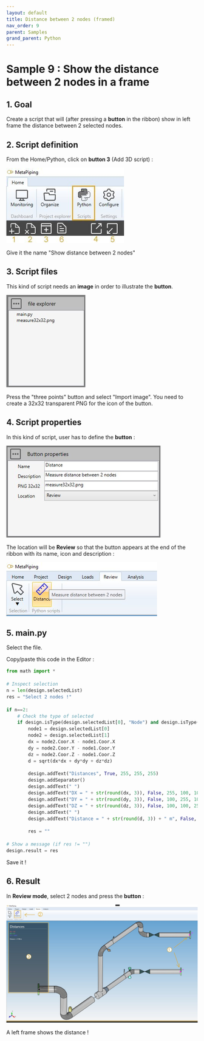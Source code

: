 ```yaml
---
layout: default
title: Distance between 2 nodes (framed)
nav_order: 9
parent: Samples
grand_parent: Python
---
```


# Sample 9 : Show the distance between 2 nodes in a frame

## 1. Goal

Create a script that will (after pressing a **button** in the ribbon) show in left frame the distance between 2 selected nodes.

## 2. Script definition

From the Home/Python, click on **button 3** (Add 3D script) :

![Image](../../Images/PythonMenu.jpg)

Give it the name "Show distance between 2 nodes"

## 3. Script files

This kind of script needs an **image** in order to illustrate the **button**.

![Image](../../Images/PythonSample8_3.jpg)

Press the "three points" button and select "Import image". You need to create a 32x32 transparent PNG for the icon of the button.

## 4. Script properties

In this kind of script, user has to define the **button** :

![Image](../../Images/PythonSample8_4.jpg)

The location will be **Review** so that the button appears at the end of the ribbon with its name, icon and description :

![Image](../../Images/PythonSample8_1.jpg)

## 5. main.py

Select the file.

Copy/paste this code in the Editor :

```python
from math import *

# Inspect selection
n = len(design.selectedList)
res = "Select 2 nodes !"

if n==2:
    # Check the type of selected
    if design.isType(design.selectedList[0], "Node") and design.isType(design.selectedList[1], "Node"):
        node1 = design.selectedList[0]
        node2 = design.selectedList[1]
        dx = node2.Coor.X - node1.Coor.X
        dy = node2.Coor.Y - node1.Coor.Y
        dz = node2.Coor.Z - node1.Coor.Z
        d = sqrt(dx*dx + dy*dy + dz*dz)

        design.addText("Distances", True, 255, 255, 255)
        design.addSeparator()
        design.addText(" ")
        design.addText("DX = " + str(round(dx, 3)), False, 255, 100, 100)
        design.addText("DY = " + str(round(dy, 3)), False, 100, 255, 100)
        design.addText("DZ = " + str(round(dz, 3)), False, 100, 100, 255)
        design.addText(" ")
        design.addText("Distance = " + str(round(d, 3)) + " m", False, 255, 255, 255)
        
        res = ""

# Show a message (if res != "")
design.result = res

```

Save it !

## 6. Result

In **Review mode**, select 2 nodes and press the **button** :

![Image](../../Images/PythonSample9_1.jpg)

A left frame shows the distance !